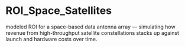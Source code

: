 # ROI_Space_Satellites
modeled ROI for a space-based data antenna array — simulating how revenue from high-throughput satellite constellations stacks up against launch and hardware costs over time.
